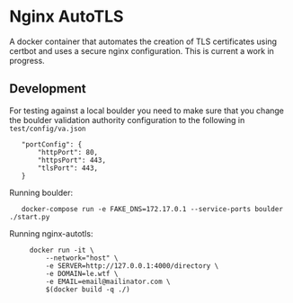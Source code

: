# Nginx AutoTLS


A docker container that automates the creation of TLS certificates using certbot and uses a secure nginx configuration. This is current a work in progress.

## Development
For testing against a local boulder you need to make sure that you change the boulder validation authority configuration to the following in `test/config/va.json`
       
       "portConfig": {
           "httpPort": 80,
           "httpsPort": 443,
           "tlsPort": 443,
       }
       
Running boulder:

       docker-compose run -e FAKE_DNS=172.17.0.1 --service-ports boulder ./start.py
       
Running nginx-autotls:
 
         docker run -it \ 
 	         --network="host" \
	         -e SERVER=http://127.0.0.1:4000/directory \
 	         -e DOMAIN=le.wtf \ 
	         -e EMAIL=email@mailinator.com \
  	         $(docker build -q ./)
